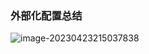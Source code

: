 ### 外部化配置总结

![image-20230423215037838](C:\Users\MKID\AppData\Roaming\Typora\typora-user-images\image-20230423215037838.png)